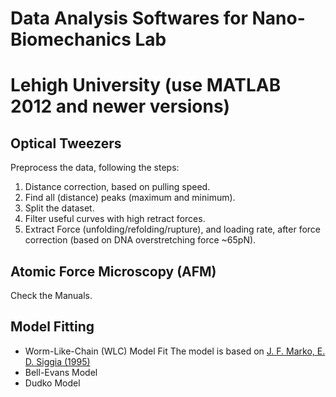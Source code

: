 # Data Analysis Softwares for Nano-Biomechanics Lab
# Lehigh University (use MATLAB 2012 and newer versions)
## Optical Tweezers
Preprocess the data, following the steps:
1. Distance correction, based on pulling speed.
2. Find all (distance) peaks (maximum and minimum).
3. Split the dataset.
4. Filter useful curves with high retract forces.
5. Extract Force (unfolding/refolding/rupture), and loading rate, after force correction (based on DNA overstretching force ~65pN).

## Atomic Force Microscopy (AFM)
Check the Manuals.

## Model Fitting
- Worm-Like-Chain (WLC) Model Fit
The model is based on [J. F. Marko, E. D. Siggia (1995)](http://www.physics.rockefeller.edu/siggia/Publications/1990-9_files/markoMacromol1995.pdf)
- Bell-Evans Model
- Dudko Model

